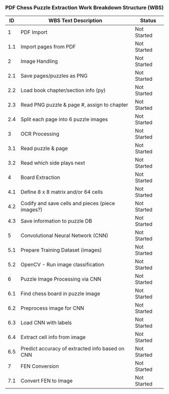 ### PDF Chess Puzzle Extraction Work Breakdown Structure (WBS)

| ID  | WBS Text Description                                   | Status      |
|-----|--------------------------------------------------------|-------------|
| 1   | PDF Import                                             | Not Started |
| 1.1 | Import pages from PDF                                  | Not Started |
| 2   | Image Handling                                         | Not Started |
| 2.1 | Save pages/puzzles as PNG                              | Not Started |
| 2.2 | Load book chapter/section info (py)                    | Not Started |
| 2.3 | Read PNG puzzle & page #, assign to chapter            | Not Started |
| 2.4 | Split each page into 6 puzzle images                   | Not Started |
| 3   | OCR Processing                                         | Not Started |
| 3.1 | Read puzzle & page                                     | Not Started |
| 3.2 | Read which side plays next                             | Not Started |
| 4   | Board Extraction                                       | Not Started |
| 4.1 | Define 8 x 8 matrix and/or 64 cells                    | Not Started |
| 4.2 | Codify and save cells and pieces (piece images?)       | Not Started |
| 4.3 | Save information to puzzle DB                          | Not Started |
| 5   | Convolutional Neural Network (CNN)                     | Not Started |
| 5.1 | Prepare Training Dataset (images)                      | Not Started |
| 5.2 | OpenCV - Run image classification                      | Not Started |
| 6   | Puzzle Image Processing via CNN                        | Not Started |
| 6.1 | Find chess board in puzzle image                       | Not Started |
| 6.2 | Preprocess image for CNN                               | Not Started |
| 6.3 | Load CNN with labels                                   | Not Started |
| 6.4 | Extract cell info from image                           | Not Started |
| 6.5 | Predict accuracy of extracted info based on CNN        | Not Started |
| 7   | FEN Conversion                                         | Not Started |
| 7.1 | Convert FEN to Image                                   | Not Started |
